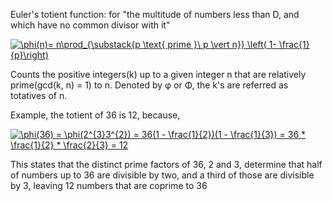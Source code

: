 Euler's totient function: 
	for "the multitude of numbers less than D,
	and which have no common divisor with it"

<a href="https://www.codecogs.com/eqnedit.php?latex=\bg_white&space;\phi(n)=&space;n\prod_{\substack{p&space;\text{&space;prime&space;}\&space;p&space;\vert&space;n}}&space;\left(&space;1-&space;\frac{1}{p}\right)" target="_blank"><img src="https://latex.codecogs.com/gif.latex?\bg_white&space;\phi(n)=&space;n\prod_{\substack{p&space;\text{&space;prime&space;}\&space;p&space;\vert&space;n}}&space;\left(&space;1-&space;\frac{1}{p}\right)" title="\phi(n)= n\prod_{\substack{p \text{ prime }\ p \vert n}} \left( 1- \frac{1}{p}\right)" /></a>

Counts the positive integers(k) up to a given integer n 
that are relatively prime(gcd(k, n) = 1) to n. Denoted by φ or Φ,
the k's are referred as totatives of n.

Example, the totient of 36 is 12, because,

<a href="https://www.codecogs.com/eqnedit.php?latex=\bg_white&space;\phi(36)&space;=&space;\phi(2^{3}3^{2})&space;=&space;36(1&space;-&space;\frac{1}{2})(1&space;-&space;\frac{1}{3})&space;=&space;36&space;*&space;\frac{1}{2}&space;*&space;\frac{2}{3}&space;=&space;12" target="_blank"><img src="https://latex.codecogs.com/gif.latex?\bg_white&space;\phi(36)&space;=&space;\phi(2^{3}3^{2})&space;=&space;36(1&space;-&space;\frac{1}{2})(1&space;-&space;\frac{1}{3})&space;=&space;36&space;*&space;\frac{1}{2}&space;*&space;\frac{2}{3}&space;=&space;12" title="\phi(36) = \phi(2^{3}3^{2}) = 36(1 - \frac{1}{2})(1 - \frac{1}{3}) = 36 * \frac{1}{2} * \frac{2}{3} = 12" /></a>

This states that the distinct prime factors of 36, 2 and 3, determine that half of numbers up to 36 are divisible by two,
and a third of those are divisible by 3, leaving 12 numbers that
are coprime to 36
